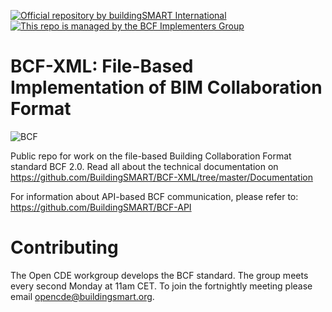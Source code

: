 [![Official repository by buildingSMART International](https://img.shields.io/badge/buildingSMART-Official%20Repository-orange.svg)](https://www.buildingsmart.org/)
[![This repo is managed by the BCF Implementers Group](https://img.shields.io/badge/-BCF%20Implementers%20Group-blue.svg)](https://img.shields.io/badge/-BCF%20Implementers%20Group-blue.svg)

BCF-XML: File-Based Implementation of BIM Collaboration Format
===

![BCF](https://raw.githubusercontent.com/buildingSMART/BCF-XML/master/Icons/BCFicon128.png "The BCF logo")

Public repo for work on the file-based Building Collaboration Format standard BCF 2.0.
Read all about the technical documentation on https://github.com/BuildingSMART/BCF-XML/tree/master/Documentation 

For information about API-based BCF communication, please refer to: https://github.com/BuildingSMART/BCF-API

# Contributing

The Open CDE workgroup develops the BCF standard. The group meets every second Monday at 11am CET. To join the fortnightly meeting please email [opencde@buildingsmart.org](mailto:opencde@buildingsmart.org). 